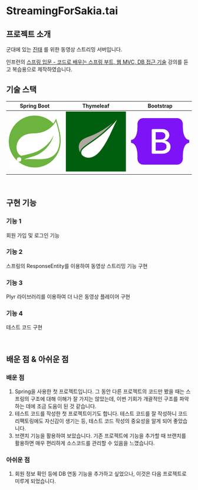 # StreamingForSakia.tai

[//]: # (<p align="center">)

[//]: # (  <br>)

[//]: # (  <img src="./wordle.jpg" width="700">)

[//]: # (  <br>)

[//]: # (</p>)


## 프로젝트 소개
군대에 있는 [진태](https://www.instagram.com/sakia.tai/) 를 위한 동영상 스트리밍 서버입니다.

인프런의 [스프링 입문 - 코드로 배우는 스프링 부트, 웹 MVC, DB 접근 기술](https://www.inflearn.com/course/스프링-입문-스프링부트) 강의를 듣고 복습용으로 제작하였습니다.


## 기술 스택

| Spring Boot | Thymeleaf |  Bootstrap   |
|:-----------:|:---------:|:------------:|
|  ![Spring]  | ![Thymeleaf] | ![Bootstrap] |

<br>

## 구현 기능

### 기능 1
회원 가입 및 로그인 기능
### 기능 2
스프링의 ResponseEntity를 이용하여 동영상 스트리밍 기능 구현
### 기능 3
Plyr 라이브러리를 이용하여 더 나은 동영상 플레이어 구현
### 기능 4
테스트 코드 구현

<br>

## 배운 점 & 아쉬운 점

### 배운 점
1. Spring을 사용한 첫 프로젝트입니다. 그 동안 다른 프로젝트의 코드만 봤을 때는 스프링의 구조에 대해 이해가 잘 가지는 않았는데, 이번 기회가 개괄적인 구조를 파악하는 데에 조금 도움이 된 것 같습니다.
2. 테스트 코드를 작성한 첫 프로젝트이기도 합니다. 테스트 코드를 잘 작성하니 코드 리팩토링에도 자신감이 생기는 등, 테스트 코드 작성의 중요성을 알게 되어 좋았습니다.
3. 브랜치 기능을 활용하여 보았습니다. 기존 프로젝트에 기능을 추가할 때 브랜치를 활용하면 매우 편리하게 소스코드를 관리할 수 있음을 느꼈습니다.


### 아쉬운 점
1. 회원 정보 확인 등에 DB 연동 기능을 추가하고 싶었으나, 이것은 다음 프로젝트로 미루게 되었습니다.

<!-- Stack Icon Refernces -->
[Spring]: https://github.com/Octoping925/readme-template/blob/main/images/stack/spring.svg
[Thymeleaf]: https://github.com/Octoping925/readme-template/blob/main/images/stack/thymeleaf.svg
[Bootstrap]: https://github.com/Octoping925/readme-template/blob/main/images/stack/bootstrap.svg